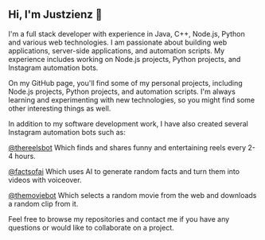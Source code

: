 ## Hi, I'm Justzienz 👋

I'm a full stack developer with experience in Java, C++, Node.js, Python and various web technologies. I am passionate about building web applications, server-side applications, and automation scripts. My experience includes working on Node.js projects, Python projects, and Instagram automation bots.

On my GitHub page, you'll find some of my personal projects, including Node.js projects, Python projects, and automation scripts. I'm always learning and experimenting with new technologies, so you might find some other interesting things as well.

In addition to my software development work, I have also created several Instagram automation bots such as:

[@thereelsbot](https://www.instagram.com/thereelsbot/)
Which finds and shares funny and entertaining reels every 2-4 hours.

[@factsofai](https://www.instagram.com/factsofai/)
Which uses AI to generate random facts and turn them into videos with voiceover.

[@themoviebot](https://www.instagram.com/themoviebot/)
Which selects a random movie from the web and downloads a random clip from it.

Feel free to browse my repositories and contact me if you have any questions or would like to collaborate on a project.
